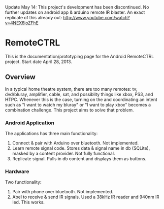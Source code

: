 Update May 14: This project's development has been discontinued. No further updates on android app & arduino remote IR blaster.
An exact replicate of this already out: http://www.youtube.com/watch?v=4NEX6loZFhE

<h1>RemoteCTRL</h1>

This is the documentation/prototyping page for the Android RemoteCTRL project. Start date April 28, 2013.

<h2>Overview</h2>

In a typical home theatre system, there are too many remotes: tv, dvd/bluray, amplifier, cable, sat, and possiblity things like xbox, PS3, and HTPC. Whenever this is the case, turning on the and coordinating an intent such as "I want to watch my bluray" or "I want to play xbox" becomes a combination challenge. This project aims to solve that problem.

<h3>Android Application</h3>
The applications has three main functionality:
<ol>
<li>Connect & pair with Arduino over bluetooth. Not implemented. </li>
<li>Learn remote signal code. Stores data & signal name in db (SQLite), masked by a content provider. Not fully functional. </li>
<li>Replicate signal. Pulls in db content and displays them as buttons.</li>
</ol>

<h3>Hardware</h3>
Two functionality:
<ol>
<li>Pair with phone over bluetooth. Not implemented.</li>
<li>Abel to receive & send IR signals. Used a 38kHz IR reader and 940nm IR led. This works.</li>
</ol>
